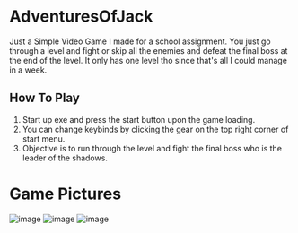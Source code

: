# AdventuresOfJack
Just a Simple Video Game I made for a school assignment. You just go through a level and fight or skip all the enemies
and defeat the final boss at the end of the level. It only has one level tho since that's all I could manage in a week.

## How To Play
1. Start up exe and press the start button upon the game loading.
2. You can change keybinds by clicking the gear on the top right corner of start menu.
3. Objective is to run through the level and fight the final boss who is the leader of the shadows.

# Game Pictures
![image](https://user-images.githubusercontent.com/105338348/223023784-816a225e-f93e-4d83-b515-85c0bd6f08c9.png)
![image](https://user-images.githubusercontent.com/105338348/223023955-3b3eccdc-d86a-4f67-ac2b-e6f549d64fbf.png)
![image](https://user-images.githubusercontent.com/105338348/223023995-91f486f0-4072-416a-90ea-caf35927a471.png)

